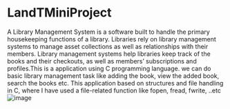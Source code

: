 # LandTMiniProject
A Library Management System is a software built to handle the primary housekeeping functions of a library. Libraries rely on library management systems to manage asset collections as well as relationships with their members. Library management systems help libraries keep track of the books and their checkouts, as well as members’ subscriptions and profiles.This is a application using C programming language. we can do basic library management task like adding the book, view the added book, search the books etc. This application based on structures and file handling in C, where I have used a file-related function like fopen, fread, fwrite, ..etc
![image](https://user-images.githubusercontent.com/81296054/114765791-3925fe80-9d83-11eb-8d05-27ca8ec97145.png)
